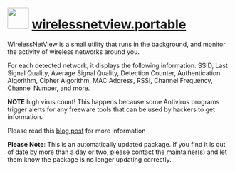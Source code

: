 # <img src="https://cdn.jsdelivr.net/gh/mkevenaar/chocolatey-packages@355d7ce6ca37378aa523127e7f4200685ad58121/icons/wirelessnetview.png" width="48" height="48"/> [wirelessnetview.portable](https://community.chocolatey.org/packages/wirelessnetview.portable)

WirelessNetView is a small utility that runs in the background, and monitor the activity of wireless networks around you.

For each detected network, it displays the following information: SSID, Last Signal Quality, Average Signal Quality, Detection Counter, Authentication Algorithm, Cipher Algorithm, MAC Address, RSSI, Channel Frequency, Channel Number, and more.

**NOTE** high virus count! This happens because some Antivirus programs trigger alerts for any freeware tools that can be used by hackers to get information.

Please read this [blog post](http://blog.nirsoft.net/2009/05/17/antivirus-companies-cause-a-big-headache-to-small-developers/) for more information

**Please Note**: This is an automatically updated package. If you find it is
out of date by more than a day or two, please contact the maintainer(s) and
let them know the package is no longer updating correctly.

